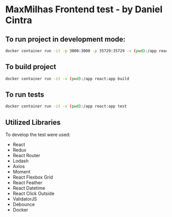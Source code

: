 # MaxMilhas Frontend test - by Daniel Cintra

## To run project in development mode: 

```sh
docker container run -it -p 3000:3000 -p 35729:35729 -v (pwd):/app react:app
```

## To build project 

```sh
docker container run -it -v (pwd):/app react:app build
```

## To run tests 

```sh
docker container run -it -v (pwd):/app react:app test
```

## Utilized Libraries

To develop the test were used:

* React
* Redux
* React Router
* Lodash
* Axios
* Moment 
* React Flexbox Grid
* React Feather
* React Datetime
* React Click Outside
* ValidatorJS
* Debounce
* Docker

